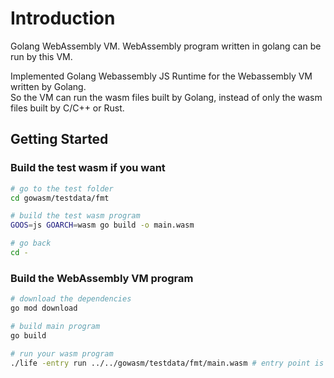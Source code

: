 # Introduction

Golang WebAssembly VM. WebAssembly program written in golang can be run by this VM.

Implemented Golang Webassembly JS Runtime for the Webassembly VM written by Golang.  
So the VM can run the wasm files built by Golang, instead of only the wasm files built by C/C++ or Rust.

## Getting Started

### Build the test wasm if you want

```bash
# go to the test folder
cd gowasm/testdata/fmt

# build the test wasm program
GOOS=js GOARCH=wasm go build -o main.wasm

# go back
cd -
```

### Build the WebAssembly VM program

```bash
# download the dependencies
go mod download

# build main program
go build

# run your wasm program
./life -entry run ../../gowasm/testdata/fmt/main.wasm # entry point is `run`
```


